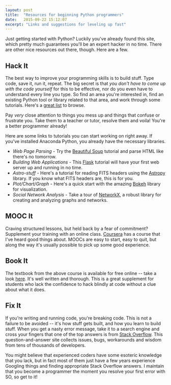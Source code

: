 ```yaml
---
layout: post
title:  "Resources for beginning Python programmers"
date:   2015-09-22 15:12:07
excerpt: "Links and suggestions for leveling up fast"
---
```


Just getting started with Python? Luckily you've already found this site, which pretty much guarantees you'll be an expert hacker in no time. There are other nice resources out there, though. Here are a few.

## Hack It

The best way to improve your programming skills is to build stuff. Type code, save it, run it, repeat. The big secret is that *you don't have to come up with the code yourself* for this to be effective, nor do you even have to understand every line you type. So find an area you're interested in, find an existing Python tool or library related to that area, and work through some tutorials. Here's a <a href="https://github.com/vinta/awesome-python">great list</a> to browse. 

Pay *very* close attention to things you mess up and things that confuse or frustrate you. Take them to a teacher or tutor, resolve them and voila! You're a better programmer already!

Here are some links to tutorials you can start working on right away. If you've installed Anaconda Python, you already have the necessary libraries.

- *Web Page Parsing* - Try the <a href="http://www.crummy.com/software/BeautifulSoup/bs4/doc/">Beautiful Soup</a> tutorial and parse HTML like there's no tomorrow.
- *Building Web Applications* - This <a href="http://flask.pocoo.org/docs/0.10/quickstart/#a-minimal-application">Flask</a> tutorial will have your first web server up and running in no time.
- *Astro-stuff* - Here's a tutorial for reading FITS headers using the <a href="http://www.astropy.org/astropy-tutorials/FITS-header.html">Astropy</a> library. If you know what FITS headers are, this is for you.
- *Plot/Chart/Graph* - Here's a quick start with the amazing <a href="http://bokeh.pydata.org/en/latest/docs/quickstart.html#getting-started">Bokeh</a> library for visualization.
- *Social Network Analysis* - Take a tour of <a href="http://networkx.github.io/documentation/latest/tutorial/tutorial.html">NetworkX</a>, a robust library for creating and analyzing graphs and networks.

## MOOC It

Craving structured lessons, but held back by a fear of commitment? Supplement your training with an online class. <a href="https://www.coursera.org/course/pythonlearn">Coursera</a> has a course that I've heard good things about. MOOCs are easy to start, easy to quit, but along the way it's usually possible to pick up some good experience.

## Book It

The textbook from the above course is available for free online -- take a look <a href="http://www.pythonlearn.com/html-270/">here</a>. It's well written and thorough. This is a great supplement for students who lack the confidence to hack blindly at code without a clue about what it does.

## Fix It

If you're writing and running code, you're breaking code. This is not a failure to be avoided -- it's how stuff gets built, and how you learn to build stuff. When you get a nasty error message, take it to a search engine and cross your fingers that one of the top answers is from <a href="http://stackoverflow.com/">Stack Overflow</a>. This question-and-answer site collects issues, bugs, workarounds and wisdom from tens of thousands of developers. 

You might believe that experienced coders have some esoteric knowledge that you lack, but in fact most of them just have a few years experience Googling things and finding appropriate Stack Overflow answers. I maintain that you become a programmer the moment you resolve your first error with SO, so get to it!
